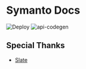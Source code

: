 # Symanto Docs

![Deploy](https://github.com/symanto-research/symanto-docs/workflows/Deploy/badge.svg)
![api-codegen](https://github.com/symanto-research/symanto-docs/workflows/api-codegen/badge.svg)


Special Thanks
--------------------
- [Slate](https://github.com/slatedocs/slate)
